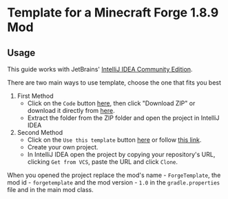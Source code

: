 # Template for a Minecraft Forge 1.8.9 Mod

## Usage
This guide works with JetBrains' [IntelliJ IDEA Community Edition](https://www.jetbrains.com/idea/download/).

There are two main ways to use template, choose the one that fits you best

1. First Method
    * Click on the `Code` button [here](https://github.com/kada49/ForgeTemplate), then click "Download ZIP" or download it directly from [here](https://github.com/kada49/ForgeTemplate/archive/refs/heads/master.zip).
    * Extract the folder from the ZIP folder and open the project in IntelliJ IDEA
2. Second Method
    * Click on the `Use this template` button [here](https://github.com/kada49/ForgeTemplate) or follow [this link](https://github.com/kada49/ForgeTemplate/generate).
    * Create your own project.
    * In IntelliJ IDEA open the project by copying your repository's URL, clicking `Get from VCS`, paste the URL and click `Clone`.

When you opened the project replace the mod's name - `ForgeTemplate`, the mod id - `forgetemplate` and the mod version - `1.0` in the `gradle.properties` file and in the main mod class.